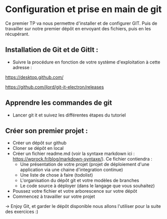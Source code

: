 # Configuration et prise en main de git

Ce premier TP va nous permettre d'installer et de configurer GIT.
Puis de travailler sur notre premier dépôt en envoyant des fichiers, puis en les récupérant.

## Installation de Git et de GitIt :
- Suivre la procédure en fonction de votre système d'exploitation à cette adresse : 

https://desktop.github.com/

https://github.com/jlord/git-it-electron/releases

## Apprendre les commandes de git
- Lancer git it et suivez les différentes étapes du tutoriel

## Créer son premier projet :
* Créer un dépôt sur github 
* Cloner se dépôt en local
* Créer un fichier readme.md (voir la syntaxe markdown ici :
https://wprock.fr/blog/markdown-syntaxe/). Ce fichier contiendra :
  * Une présentation de votre projet (projet de déploiement d'une application via une chaine d'integration continue)
  * Une liste de chose à faire (todolist)
  * L'organisation du dépôt git et votre modèles de branches
  * Le code source à déployer (dans le langage que vous souhaitez)
* Poussez votre fichier et votre arborescence sur votre dépôt
* Commencez à travailler sur votre projet

-> Enjoy Git, et garder le dépôt disponible nous allons l'utiliser pour la suite des exercices :)